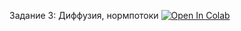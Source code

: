 Задание 3: Диффузия, нормпотоки  [![Open In Colab](https://colab.research.google.com/assets/colab-badge.svg)](https://colab.research.google.com/github/hushchyn-mikhail/gen_models_ai_hse/tree/main/2024/homeworks/hw3/HW3.ipynb)
